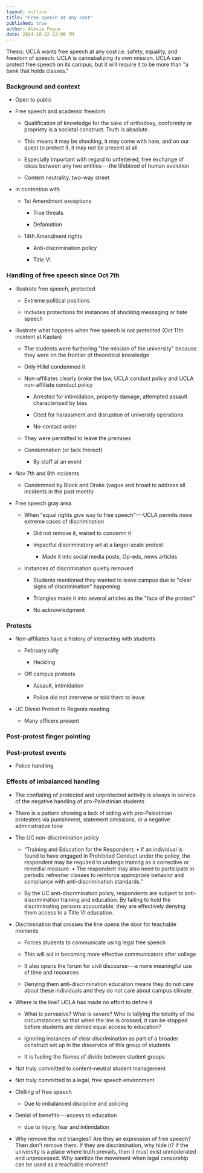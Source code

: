 ```yaml
---
layout: outline
title: "Free speech at any cost"
published: true
author: Alexie Pogue
date: 2024-10-22 12:00 PM
---
```


Thesis: UCLA wants free speech at any cost i.e. safety, equality, and freedom of speech. UCLA is cannabalizing its own mission. UCLA can protect free speech on its campus, but it will require it to be more than "a bank that holds classes."


### Background and context 

- Open to public 

- Free speech and academic freedom 
	
	- Qualification of knowledge for the sake of orthodoxy, conformity or propriety is a societal construct. Truth is absolute.

	- This means it may be shocking, it may come with hate, and on our quest to protect it, it may not be present at all.

	- Especially important with regard to unfettered, free exchange of ideas between any two entities---the lifeblood of human evolution

	- Content neutrality, two-way street 

- In contention with 

	- 1st Amendment exceptions 

		- True threats

		- Defamation 

	- 14th Amendment rights 

		- Anti-discrimination policy

		- Title VI 

### Handling of free speech since Oct 7th

- Illustrate free speech, protected 

	- Extreme political positions

	- Includes protections for instances of shocking messaging or hate speech 

- Illustrate what happens when free speech is not protected (Oct 11th incident at Kaplan)

	- The students were furthering "the mission of the university" because they were on the frontier of theoretical knowledge 

	- Only Hillel condemned it 

	- Non-affiliates clearly broke the law, UCLA conduct policy and UCLA non-affiliate conduct policy 

		- Arrested for intimidation, property damage, attempted assault characterized by bias 

		- Cited for harassment and disruption of university operations

		- No-contact order 

	- They were permitted to leave the premises 

	- Condemnation (or lack thereof)

		- By staff at an event

- Nov 7th and 8th incidents

	- Condemned by Block and Drake (vague and broad to address all incidents in the past month)		

- Free speech gray area

	- When "equal rights give way to free speech"---UCLA permits more extreme cases of discrimination

		- Did not remove it, waited to condemn it 

		- Impactful discriminatory art at a larger-scale protest

			- Made it into social media posts, Op-eds, news articles 

	- Instances of discrimination quietly removed

		- Students mentioned they wanted to leave campus due to "clear signs of discrimination" happening 

		- Triangles made it into several articles as the "face of the protest"
	
		- No acknowledgment


### Protests 

- Non-affiliates have a history of interacting with students 

	- February rally 

		- Heckling 

	- Off campus protests

		- Assault, intimidation

		- Police did not intervene or told them to leave



- UC Divest Protest to Regents meeting

	- Many officers present





		






### Post-protest finger pointing 



### Post-protest events 

- Police handling 






### Effects of imbalanced handling 

- The conflating of protected and unprotected activity is always in service of the negative handling of pro-Palestinian students

- There is a pattern showing a lack of siding with pro-Palestinian protesters via punishment, statement omissions, or a negative administrative tone

- The UC non-discrimination policy

	- “Training and Education for the Respondent: • If an individual is found to have engaged in Prohibited Conduct under the policy, the respondent may be required to undergo training as a corrective or remedial measure. • The respondent may also need to participate in periodic refresher classes to reinforce appropriate behavior and compliance with anti-discrimination standards.”

	- By the UC anti-discrimination policy, respondents are subject to anti-discrimination training and education. By failing to hold the discriminating persons accountable, they are effectively denying them access to a Title VI education.

- Discrimination that crosses the line opens the door for teachable moments 

	- Forces students to communicate using legal free speech

	- This will aid in becoming more effective communicators after college

	- It also opens the forum for civil discourse---a more meaningful use of time and resources 

	- Denying them anti-discrimination education means they do not care about these individuals and they do not care about campus climate. 

- Where is the line? UCLA has made no effort to define it

	- What is pervasive? What is severe? Who is tallying the totality of the circumstances so that when the line is crossed, it can be stopped before students are denied equal access to education?

	- Ignoring instances of clear discrimination as part of a broader construct set up in the disservice of this group of students

	- It is fueling the flames of divide between student groups

- Not truly committed to content-neutral student management

- Not truly committed to a legal, free speech environment

- Chilling of free speech

	- Due to imbalanced discipline and policing

- Denial of benefits---access to education 

	- due to injury, fear and intimidation

- Why remove the red triangles? Are they an expression of free speech? Then don't remove them. If they are discrimination, why hide it? If the university is a place where truth prevails, then it must exist unmoderated and unprocessed. Why sanitize the movement when legal censorship can be used as a teachable moment?